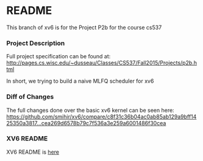 # README
This branch of xv6 is for the Project P2b for the course cs537

### Project Description
Full project specification can be found at: http://pages.cs.wisc.edu/~dusseau/Classes/CS537/Fall2015/Projects/p2b.html

In short, we trying to build a naive MLFQ scheduler for xv6

### Diff of Changes
The full changes done over the basic xv6 kernel can be seen here:
https://github.com/smihir/xv6/compare/c8f31c36b04ac0ab85ab129a9bff1425350a3817...cea269d6578b79c7f536a3e259a6001486f30cea

### XV6 README
XV6 README is [here](README)
